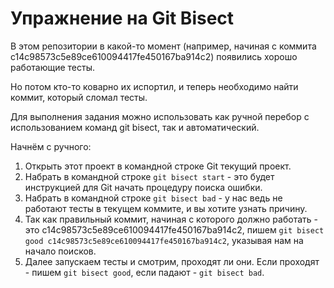 # Упражнение на Git Bisect

В этом репозитории в какой-то момент (например, начиная с коммита c14c98573c5e89ce610094417fe450167ba914c2) появились хорошо работающие тесты.

Но потом кто-то коварно их испортил, и теперь необходимо найти коммит, который сломал тесты.

Для выполнения задания можно использовать как ручной перебор с использованием команд git bisect, так и автоматический.

Начнём с ручного:

1. Открыть этот проект в командной строке Git текущий проект.
2. Набрать в командной строке ```git bisect start``` - это будет инструкцией для Git начать процедуру поиска ошибки.
3. Набрать в командной строке ```git bisect bad``` - у нас ведь не работают тесты в текущем коммите, и вы хотите узнать причину.
4. Так как правильный коммит, начиная с которого должно работать - это c14c98573c5e89ce610094417fe450167ba914c2, пишем ```git bisect good c14c98573c5e89ce610094417fe450167ba914c2```, указывая нам на начало поисков.
5. Далее запускаем тесты и смотрим, проходят ли они. Если проходят - пишем ```git bisect good```, если падают - ```git bisect bad```.
